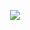 <p align="center">
  <img src="https://capsule-render.vercel.app/api?text=Hey%20I%20am%20Constantin!🧑‍💻&animation=scaleIn&type=waving&&color=gradient&height=100&fontSize=50"/>
</p>
<!--
**cern7/cern7** is a ✨ _special_ ✨ repository because its `README.md` (this file) appears on your GitHub profile.

Here are some ideas to get you started:

- 🔭 I’m currently working on ...
- 🌱 I’m currently learning ...
- 👯 I’m looking to collaborate on ...
- 🤔 I’m looking for help with ...
- 💬 Ask me about ...
- 📫 How to reach me: ...
- 😄 Pronouns: ...
- ⚡ Fun fact: ...
-->

